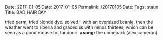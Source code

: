 Date: 2017-01-05
Date: 2017-01-05
Permalink: /20170105
Date: 
Tags: staun
Title: BAD HAIR DAY
  
tried perm, tried blonde dye. solved it with an oversized beanie. then the weather went to siberia and graced us with minus thirteen, which can be seen as a good excuse for tandoori.
**a song:** the comeback (alex cameron)